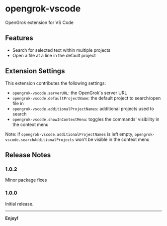 # opengrok-vscode

OpenGrok extension for VS Code

## Features

* Search for selected text within multiple projects
* Open a file at a line in the default project

## Extension Settings

This extension contributes the following settings:

* `opengrok-vscode.serverURL`: the OpenGrok's server URL
* `opengrok-vscode.defaultProjectName`: the default project to search/open file in
* `opengrok-vscode.additionalProjectNames`: additional projects used to search
* `opengrok-vscode.showInContextMenu`: toggles the commands' visibility in the context menu

Note: if `opengrok-vscode.additionalProjectNames` is left empty, `opengrok-vscode.searchAdditionalProjects` won't be visible in the context menu

## Release Notes

### 1.0.2

Minor package fixes

### 1.0.0

Initial release.

-----------------------------------------------------------------------------------------------------------

**Enjoy!**